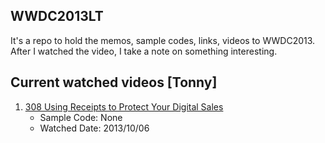 ## WWDC2013LT

It's a repo to hold the memos, sample codes, links, videos to WWDC2013. After I watched the video, I take a note on something interesting.

## Current watched videos [Tonny]

1. [308 Using Receipts to Protect Your Digital Sales](https://developer.apple.com/wwdc/videos/?id=308)
    * Sample Code: None
    * Watched Date: 2013/10/06




